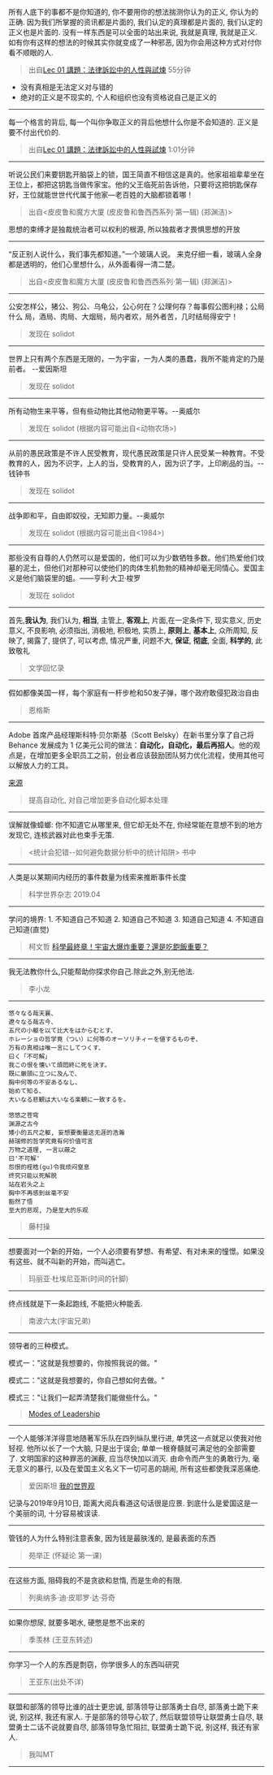 所有人底下的事都不是你知道的,  你不要用你的想法揣测你认为的正义, 你认为的正确. 因为我们所掌握的资讯都是片面的, 我们认定的真理都是片面的, 我们认定的正义也是片面的. 没有一样东西是可以全面的站出来说, 我就是真理, 我就是正义. 如有你有这样的想法的时候其实你就变成了一种邪恶, 因为你会用这种方式对付你看不顺眼的人.

> 出自[Lec 01 講題：法律訴訟中的人性與試煉](https://www.youtube.com/watch?v=8ItyzvCKnps) 55分钟

* 没有真相是无法定义对与错的
* 绝对的正义是不现实的, 个人和组织也没有资格说自己是正义的
---

每一个格言的背后, 每一个叫你争取正义的背后他想什么你是不会知道的. 正义是要不付出代价的.

> 出自[Lec 01 講題：法律訴訟中的人性與試煉](https://www.youtube.com/watch?v=8ItyzvCKnps) 1:01分钟

---

听说公民们来要钥匙开脑袋上的锁，国王简直不相信这是真的。他家祖祖辈辈坐在王位上，都把这钥匙当做传家宝。他的父王临死前告诉他，只要将这把钥匙保存好，王位就能世世代代属于他家—老百姓的大脑都锁着哪！
> 出自<皮皮鲁和魔方大厦 (皮皮鲁和鲁西西系列·第一辑) (郑渊洁)>

思想的束缚才是独裁统治者可以权利的根源, 所以独裁者才畏惧思想的开放

---

“反正别人说什么，我们事先都知道。”一个玻璃人说。 来克仔细一看，玻璃人全身都是透明的，他们心里想什么，从外面看得一清二楚。
> 出自<皮皮鲁和魔方大厦 (皮皮鲁和鲁西西系列·第一辑) (郑渊洁)>
---

公安怎样公，猪公、狗公、乌龟公，公心何在？公理何存？每事假公图利禄；公局什么 局，酒局、肉局、大烟局，局内者欢，局外者苦，几时结局得安宁！

> 发现在 solidot

--- 

世界上只有两个东西是无限的，一为宇宙，一为人类的愚蠢，我所不能肯定的乃是前者。 --爱因斯坦

> 发现在 solidot

---

所有动物生来平等，但有些动物比其他动物更平等。--奥威尔

> 发现在 solidot (根据内容可能出自<动物农场>)

---
从前的愚民政策是不许人民受教育，现代愚民政策是只许人民受某一种教育。不受教育的人，因为不识字，上人的当，受教育的人，因为识了字，上印刷品的当。--钱钟书

> 发现在 solidot

---
战争即和平，自由即奴役，无知即力量。--奥威尔

> 发现在 solidot
(根据内容可能出自<1984>)


---

那些没有自尊的人仍然可以是爱国的，他们可以为少数牺牲多数。他们热爱他们坟墓的泥土，但他们对那种可以使他们的肉体生机勃勃的精神却毫无同情心。爱国主义是他们脑袋里的蛆。——亨利·大卫·梭罗

> 发现在 solidot
---


首先,**我认为**, 我们认为, **相当**, 主管上, **客观上**, 片面,在一定条件下, 现实意义, 历史意义, 不良影响, 必须指出, 消极地, 积极地, 实质上, **原则上**, **基本上**, 众所周知, 反映了, 揭露了, 提供了, 可以考虑, 情况严重, 问题不大, **保证**, **彻底**, 全面, **科学的**, 此致敬礼

> 文学回忆录

---
假如都像美国一样，每个家庭有一杆步枪和50发子弹，哪个政府敢侵犯政治自由

> 恩格斯


---

Adobe 首席产品经理斯科特·贝尔斯基（Scott Belsky）在新书里分享了自己将 Behance 发展成为 1 亿美元公司的做法：**自动化，自动化，最后再招人**。他的观点是，在增加更多全职员工之前，创业者应该鼓励团队努力优化流程，使用其他可以解放人力的工具。

[来源](https://techcrunch.cn/2019/02/12/how-to-prepare-for-an-investment-apocalypse)

> 提高自动化, 对自己增加更多自动化脚本处理

----

误解就像蟑螂: 你不知道它从哪里来, 但它却无处不在, 你经常能在意想不到的地方发现它, 连核武器对此也束手无策. 

> <统计会犯错--如何避免数据分析中的统计陷阱> 书中

----

人类是以某期间内经历的事件数量为线索来推断事件长度

> 科学世界杂志 2019.04

-----
学问的境界:
    1. 不知道自己不知道
    2. 知道自己不知道
    3. 知道自己知道
    4. 不知道自己知道(直觉)

> 柯文哲 [科學最終章！宇宙大爆炸重要？還是吃飽飯重要？](https://www.youtube.com/watch?v=FUlYCJgLF7w)

-----

我无法教你什么,只能帮助你探求你自己.除此之外,别无他法. 

> 李小龙

-----
```
悠々なる哉天襄、
遼々なる哉古今、
五尺の小躯を以て比大をはからむとす、
ホレーショの哲学竟（つい）に何等のオーソリチィーを値するものぞ、
万有の真相は唯一言にしてつくす、
曰く「不可解」
我この恨を懐いて煩悶終に死を決す。
既に厳頭に立つに及んで、
胸中何等の不安あるなし、
始めて知る、
大いなる悲観は大いなる楽観に一致するを。
```

```
悠悠之苍穹
渊源之古今
矮小的五尺之躯, 妄想要衡量这无涯的浩瀚
赫瑞修的哲学究竟有何价值可言
万物之道理, 一言以蔽之
曰'不可解'
怨恨的桎梏(gu)令我烦闷窒息
终究只能以死解脱
站在岩头之上
胸中不再感到丝毫不安
豁然了悟
至大的悲观, 乃是至大的乐观
```

> 藤村操

-----
想要面对一个新的开始，一个人必须要有梦想、有希望、有对未来的憧憬。如果没有这些、就不叫新的开始，而叫逃亡。

> 玛丽亚·杜埃尼亚斯(时间的针脚)

-----
终点线就是下一条起跑线, 不能把火种能丢.

> 南波六太(宇宙兄弟)

-----
领导者的三种模式。

模式一："这就是我想要的，你按照我说的做。"

模式二："这就是我想要的，你自己想如何去做。"

模式三："让我们一起弄清楚我们能做些什么。"

> [Modes of Leadership](https://www.neobub.com/maybe/post/modes_of_leadership)

-----

一个人能够洋洋得意地随著军乐队在四列纵队里行进, 单凭这一点就足以使我对他轻视. 他所以长了一个大脑, 只是出于误会; 单单一根脊髓就可满足他的全部需要了. 文明国家的这种罪恶的渊薮, 应当尽快加以消灭. 由命令而产生的勇敢行为, 毫无意义的暴行, 以及在爱国主义名义下一切可恶的胡闹, 所有这些都使我深恶痛绝.

> 爱因斯坦 [我的世界观](https://book.douban.com/subject/30320887/)

记录与2019年9月10日, 距离大阅兵看道这句话很是应景. 到底什么是爱国这是一个美丽的词, 十分容易被误读. 

----

管钱的人为什么特别注意表象, 因为钱是最肤浅的, 是最表面的东西

> 苑举正 (怀疑论 第一课)

----

在这些方面, 阻碍我的不是贪欲和怠惰, 而是生命的有限.

> 列奥纳多·迪·皮耶罗·达·芬奇

----

如果你想尿, 就要多喝水, 硬憋是憋不出来的

> 季羡林 (王亚东转述)

----

你学习一个人的东西是剽窃，你学很多人的东西叫研究

> 王亚东(出处不详)

----

联盟和部落的领导比谁的战士更忠诚, 部落领导让部落勇士自尽, 部落勇士跪下来说, 别这样, 我还有家人. 于是部落的领导心软了, 然后联盟领导让联盟勇士自尽, 联盟勇士二话不说就要自尽, 部落领导急忙阻拦, 联盟勇士跪下说, 别这样, 我还有家人.

> 我叫MT

----
